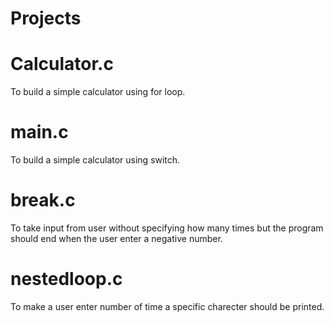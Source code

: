 # Projects
# Calculator.c  
To build a simple calculator using for loop.
# main.c 
To build a simple calculator using switch.
# break.c 
To take input from user without specifying how many times but the program should end when the user enter a negative number.
# nestedloop.c
To make a user enter number of time a specific charecter should be printed.
